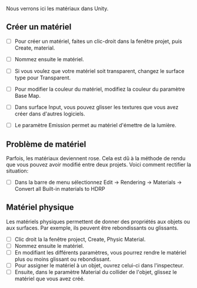 Nous verrons ici les matériaux dans Unity.   


      

## Créer un matériel
- [ ] Pour créer un matériel, faites un clic-droit dans la fenêtre projet, puis Create, material.
- [ ] Nommez ensuite le matériel.
- [ ] Si vous voulez que votre matériel soit transparent, changez le surface type pour Transparent.
- [ ] Pour modifier la couleur du matériel, modifiez la couleur du paramètre Base Map.
- [ ] Dans surface Input, vous pouvez glisser les textures que vous avez créer dans d'autres logiciels.
- [ ] Le paramètre Emission permet au matériel d'émettre de la lumière.


## Problème de matériel
Parfois, les matériaux deviennent rose. Cela est dû à la méthode de rendu que vous pouvez avoir modifié entre deux projets. Voici comment rectifier la situation: 
- [ ] Dans la barre de menu sélectionnez Edit -> Rendering -> Materials -> Convert all Built-in materials to HDRP 

## Matériel physique
Les matériels physiques permettent de donner des propriétés aux objets ou aux surfaces. Par exemple, ils peuvent être rebondissants ou glissants.  

- [ ] Clic droit la la fenêtre project, Create, Physic Material.
- [ ] Nommez ensuite le matériel.
- [ ] En modifiant les différents paramètres, vous pourrez rendre le matériel plus ou moins glissant ou rebondissant.
- [ ] Pour assigner le matériel à un objet, ouvrez celui-ci dans l'inspecteur.
- [ ] Ensuite, dans le paramètre Material du collider de l'objet, glissez le matériel que vous avez créé.
